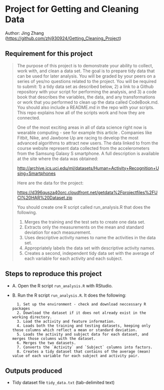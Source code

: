 Project for Getting and Cleaning Data
=====================================

Author: Jing Zhang (https://github.com/zhj930924/Getting_Cleaning_Project)

Requirement for this project
--------------------------

> The purpose of this project is to demonstrate your ability to collect, work with, and clean a data set. The goal is to prepare tidy data that can be used for later analysis. You will be graded by your peers on a series of yes/no questions related to the project. You will be required to submit: 1) a tidy data set as described below, 2) a link to a Github repository with your script for performing the analysis, and 3) a code book that describes the variables, the data, and any transformations or work that you performed to clean up the data called CodeBook.md. You should also include a README.md in the repo with your scripts. This repo explains how all of the scripts work and how they are connected.  
> 
> One of the most exciting areas in all of data science right now is wearable computing - see for example this article . Companies like Fitbit, Nike, and Jawbone Up are racing to develop the most advanced algorithms to attract new users. The data linked to from the course website represent data collected from the accelerometers from the Samsung Galaxy S smartphone. A full description is available at the site where the data was obtained: 
> 
> http://archive.ics.uci.edu/ml/datasets/Human+Activity+Recognition+Using+Smartphones 
> 
> Here are the data for the project: 
> 
> https://d396qusza40orc.cloudfront.net/getdata%2Fprojectfiles%2FUCI%20HAR%20Dataset.zip 
> 
> You should create one R script called run_analysis.R that does the following. 
> 
> 1. Merges the training and the test sets to create one data set.
> 2. Extracts only the measurements on the mean and standard deviation for each measurement.
> 3. Uses descriptive activity names to name the activities in the data set.
> 4. Appropriately labels the data set with descriptive activity names.
> 5. Creates a second, independent tidy data set with the average of each variable for each activity and each subject. 

Steps to reproduce this project
-------------------------------
+ A. Open the R script `run_analysis.R` with RStudio.
+ B. Run the R script `run_analysis.R`. It does the following:

        1. Set up the environment - check and download neccessary R packages
        2. Download the dataset if it does not already exist in the working directory.
        3. Load the activity and feature information.
        4. Loads both the training and testing datasets, keeping only those columns which reflect a mean or standard deviation.
        5. Loads the activity and subject data for each dataset, and merges those columns with the dataset.
        6. Merges the two datasets.
        7. Converts the `Activity` and `Subject` columns into factors.
        8. Creates a tidy dataset that contains of the average (mean) value of each variable for each subject and activity pair.

Outputs produced
----------------
* Tidy dataset file `tidy_data.txt` (tab-delimited text)
